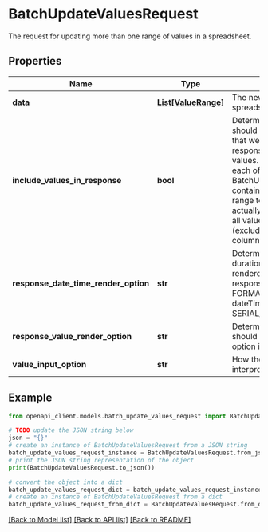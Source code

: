# BatchUpdateValuesRequest

The request for updating more than one range of values in a spreadsheet.

## Properties

Name | Type | Description | Notes
------------ | ------------- | ------------- | -------------
**data** | [**List[ValueRange]**](ValueRange.md) | The new values to apply to the spreadsheet. | [optional] 
**include_values_in_response** | **bool** | Determines if the update response should include the values of the cells that were updated. By default, responses do not include the updated values. The &#x60;updatedData&#x60; field within each of the BatchUpdateValuesResponse.responses contains the updated values. If the range to write was larger than the range actually written, the response includes all values in the requested range (excluding trailing empty rows and columns). | [optional] 
**response_date_time_render_option** | **str** | Determines how dates, times, and durations in the response should be rendered. This is ignored if response_value_render_option is FORMATTED_VALUE. The default dateTime render option is SERIAL_NUMBER. | [optional] 
**response_value_render_option** | **str** | Determines how values in the response should be rendered. The default render option is FORMATTED_VALUE. | [optional] 
**value_input_option** | **str** | How the input data should be interpreted. | [optional] 

## Example

```python
from openapi_client.models.batch_update_values_request import BatchUpdateValuesRequest

# TODO update the JSON string below
json = "{}"
# create an instance of BatchUpdateValuesRequest from a JSON string
batch_update_values_request_instance = BatchUpdateValuesRequest.from_json(json)
# print the JSON string representation of the object
print(BatchUpdateValuesRequest.to_json())

# convert the object into a dict
batch_update_values_request_dict = batch_update_values_request_instance.to_dict()
# create an instance of BatchUpdateValuesRequest from a dict
batch_update_values_request_from_dict = BatchUpdateValuesRequest.from_dict(batch_update_values_request_dict)
```
[[Back to Model list]](../README.md#documentation-for-models) [[Back to API list]](../README.md#documentation-for-api-endpoints) [[Back to README]](../README.md)


